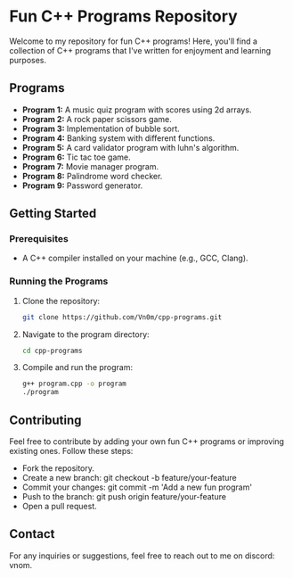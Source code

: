 # Fun C++ Programs Repository

Welcome to my repository for fun C++ programs! Here, you'll find a collection of C++ programs that I've written for enjoyment and learning purposes.

## Programs

- **Program 1:** A music quiz program with scores using 2d arrays.
- **Program 2:** A rock paper scissors game.
- **Program 3:** Implementation of bubble sort.
- **Program 4:** Banking system with different functions.
- **Program 5:** A card validator program with luhn's algorithm.
- **Program 6:** Tic tac toe game.
- **Program 7:** Movie manager program.
- **Program 8:** Palindrome word checker.
- **Program 9:** Password generator.



## Getting Started

### Prerequisites

- A C++ compiler installed on your machine (e.g., GCC, Clang).

### Running the Programs

1. Clone the repository:

   ```bash
   git clone https://github.com/Vn0m/cpp-programs.git
   
2. Navigate to the program directory:

    ```bash
    cd cpp-programs
    
3. Compile and run the program:

    ```bash
    g++ program.cpp -o program
    ./program

## Contributing
Feel free to contribute by adding your own fun C++ programs or improving existing ones. Follow these steps:

- Fork the repository.
- Create a new branch: git checkout -b feature/your-feature
- Commit your changes: git commit -m 'Add a new fun program'
- Push to the branch: git push origin feature/your-feature
- Open a pull request.

## Contact
For any inquiries or suggestions, feel free to reach out to me on discord: vnom.
